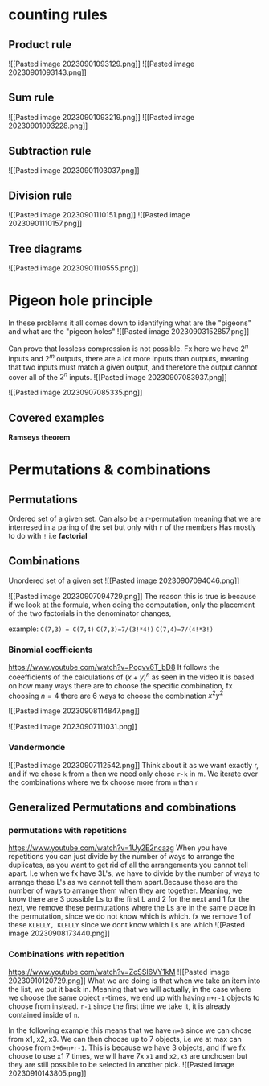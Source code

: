 # counting rules
## Product rule
![[Pasted image 20230901093129.png]]
![[Pasted image 20230901093143.png]]

## Sum rule
![[Pasted image 20230901093219.png]]
![[Pasted image 20230901093228.png]]

## Subtraction rule
![[Pasted image 20230901103037.png]]

## Division rule
![[Pasted image 20230901110151.png]]
![[Pasted image 20230901110157.png]]

## Tree diagrams
![[Pasted image 20230901110555.png]]


# Pigeon hole principle
In these problems it all comes down to identifying what are the "pigeons" and what are the "pigeon holes"
![[Pasted image 20230903152857.png]]

Can prove that lossless compression is not possible. Fx here we have $2^n$ inputs and $2^m$ outputs, there are a lot more inputs than outputs, meaning that two inputs must match a given output, and therefore the output cannot cover all of the $2^n$ inputs.
![[Pasted image 20230907083937.png]]

![[Pasted image 20230907085335.png]]


## Covered examples
**Ramseys theorem**

# Permutations & combinations

## Permutations
Ordered set of a given set. Can also be a r-permutation meaning that we are interresed in a paring of the set but only with `r` of the members
Has mostly to do with `!` i.e **factorial**
## Combinations
Unordered set of a given set
![[Pasted image 20230907094046.png]]

![[Pasted image 20230907094729.png]]
The reason this is true is because if we look at the formula, when doing the computation, only the placement of the two factorials in the denominator changes,

example: `C(7,3) = C(7,4)`
`C(7,3)=7/(3!*4!)`
`C(7,4)=7/(4!*3!)`
### Binomial coefficients
https://www.youtube.com/watch?v=Pcgvv6T_bD8
It follows the coeefficients of the calculations of $(x+y)^n$ as seen in the video
It is based on how many ways there are to choose the specific combination, fx choosing $n=4$ there are 6 ways to choose the combination $x^2y^2$

![[Pasted image 20230908114847.png]]

![[Pasted image 20230907111031.png]]


### Vandermonde
![[Pasted image 20230907112542.png]]
Think about it as we want exactly r, and if we chose `k` from `n` then we need only chose `r-k` in m. We iterate over the combinations where we fx choose more from `m` than `n`

## Generalized Permutations and combinations
### permutations with repetitions
https://www.youtube.com/watch?v=1Uy2E2ncazg
When you have repetitions you can just divide by the number of ways to arrange the duplicates, as you want to get rid of all the arrangements you cannot tell apart. I.e when we fx have 3L's, we have to divide by the number of ways to arrange these L's as we cannot tell them apart.Because these are the number of ways to arrange them when they are together. Meaning, we know there are 3 possible Ls to the first L and 2 for the next and 1 for the next, we remove these permutations where the Ls are in the same place in the permutation, since we do not know which is which. fx we remove 1 of these `KLELLY, KLELLY` since we dont know which Ls are which
![[Pasted image 20230908173440.png]]

### Combinations with repetition
https://www.youtube.com/watch?v=ZcSSI6VY1kM
![[Pasted image 20230910120729.png]]
What we are doing is that when we take an item into the list, we put it back in. Meaning that we will actually, in the case where we choose the same object `r`-times, we end up with having `n+r-1` objects to choose from instead. `r-1` since the first time we take it, it is already contained inside of `n`.

In the following example this means that we have `n=3` since we can chose from x1, x2, x3. We can then choose up to 7 objects, i.e we at max can choose from `3+6=n+r-1`. This is because we have 3 objects, and if we fx choose to use x1 7 times, we will have 7x `x1` and `x2,x3` are unchosen but they are still possible to be selected in another pick.
![[Pasted image 20230910143805.png]]

